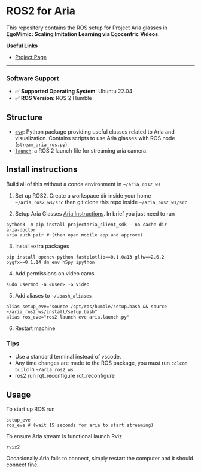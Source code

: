 # ROS2 for Aria

This repository contains the ROS setup for Project Aria glasses in **EgoMimic: Scaling Imitation Learning via Egocentric Videos**. 

**Useful Links**  
- [Project Page](https://egomimic.github.io/)


---

### Software Support

- :white_check_mark: **Supported Operating System**: Ubuntu 22.04
- :white_check_mark: **ROS Version**: ROS 2 Humble


## Structure
- [``eve``](./eve/): Python package providing useful classes related to Aria and visualization.  Contains scripts to use Aria glasses with ROS node (`stream_aria_ros.py`).
- [``launch``](./launch): a ROS 2 launch file for streaming aria camera.


## Install instructions
Build all of this without a conda environment in `~/aria_ros2_ws`
1. Set up ROS2. Create a workspace dir inside your home `~/aria_ros2_ws/src` then git clone this repo inside `~/aria_ros2_ws/src`


2. Setup Aria Glasses [Aria Instructions](https://facebookresearch.github.io/projectaria_tools/docs/ARK/sdk/setup).  In brief you just need to run
```
python3 -m pip install projectaria_client_sdk --no-cache-dir
aria-doctor
aria auth pair # (then open mobile app and approve)
```
3. Install extra packages
```
pip install opencv-python fastplotlib==0.1.0a13 glfw==2.6.2 pygfx==0.1.14 dm_env h5py ipython
```
4. Add permissions on video cams
```
sudo usermod -a <user> -G video
```
5. Add aliases to `~/.bash_aliases`
```
alias setup_eve="source /opt/ros/humble/setup.bash && source ~/aria_ros2_ws/install/setup.bash"
alias ros_eve="ros2 launch eve aria.launch.py"
```
6. Restart machine


### Tips
- Use a standard terminal instead of vscode.
- Any time changes are made to the ROS package, you must run `colcon build` in `~/aria_ros2_ws`. 
- ros2 run rqt_reconfigure rqt_reconfigure


## Usage
To start up ROS run
```
setup_eve
ros_eve # (wait 15 seconds for aria to start streaming)
```

To ensure Aria stream is functional launch Rviz
```
rviz2
```

Occasionally Aria fails to connect, simply restart the computer and it should connect fine.